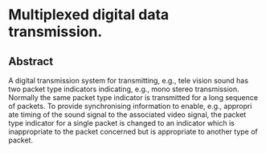 # Multiplexed digital data transmission.

## Abstract
A digital transmission system for transmitting, e.g., tele vision sound has two packet type indicators indicating, e.g., mono stereo transmission. Normally the same packet type indicator is transmitted for a long sequence of packets. To provide synchronising information to enable, e.g., appropri ate timing of the sound signal to the associated video signal, the packet type indicator for a single packet is changed to an indicator which is inappropriate to the packet concerned but is appropriate to another type of packet.
